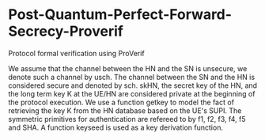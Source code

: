 # Post-Quantum-Perfect-Forward-Secrecy-Proverif
Protocol formal verification using ProVerif


We assume that the channel between the HN and the SN is unsecure, we denote such a channel by usch. 
The channel between the SN and the HN is considered secure and denoted by sch. 
skHN, the secret key of the HN, and the long term key K at the UE/HN are considered private at the beginning of the protocol execution. 
We use a function getkey to model the fact of retrieving the key K from the HN database based on the UE's SUPI. 
The symmetric primitives for authentication are refereed to by f1, f2, f3, f4, f5 and SHA.
A function keyseed is used as a key derivation function.
